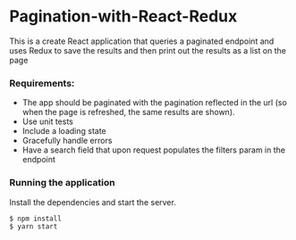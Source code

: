 # Pagination-with-React-Redux

This is a create React application that queries a paginated endpoint and uses Redux to save the results and then print out the results as a list on the page

### Requirements:

- The app should be paginated with the pagination reflected in the url (so when the page is refreshed, the same results are shown).
- Use unit tests
- Include a loading state
- Gracefully handle errors
- Have a search field that upon request populates the filters param in the endpoint

### Running the application

Install the dependencies and start the server.

```sh
$ npm install
$ yarn start
```